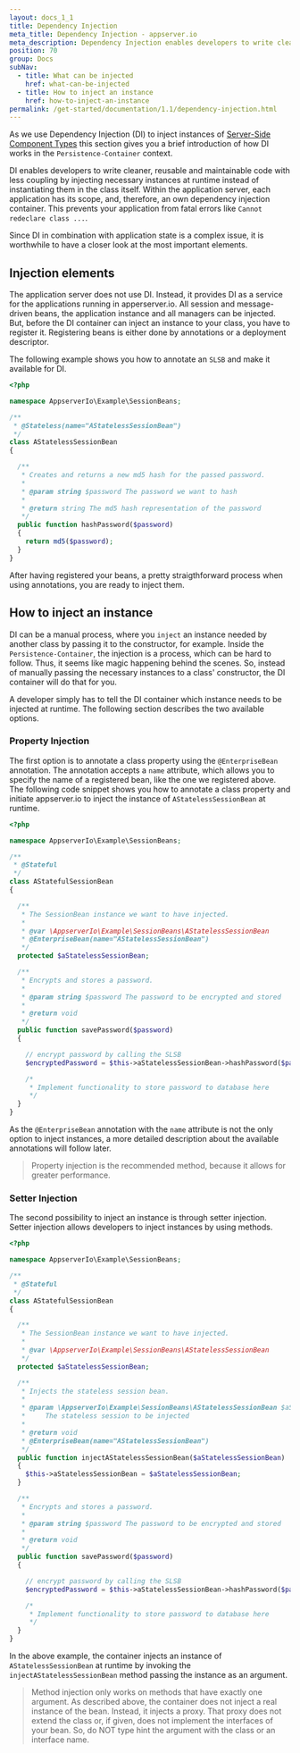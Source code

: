 ```yaml
---
layout: docs_1_1
title: Dependency Injection
meta_title: Dependency Injection - appserver.io
meta_description: Dependency Injection enables developers to write cleaner, reusable and maintainable code with less coupling by injecting necessary instances at runtime.
position: 70
group: Docs
subNav:
  - title: What can be injected
    href: what-can-be-injected
  - title: How to inject an instance
    href: how-to-inject-an-instance
permalink: /get-started/documentation/1.1/dependency-injection.html
---
```

As we use Dependency Injection (DI) to inject instances of [Server-Side Component Types](<{{ "/get-started/documentation/persistence-container.html#server-side-component-types" | prepend: site.baseurl }}>) this section gives you a brief introduction of how DI works in the `Persistence-Container` context.

DI enables developers to write cleaner, reusable and maintainable code with less coupling by injecting necessary instances at runtime instead of instantiating them in the class itself. Within the application server, each application has its scope, and, therefore, an  own dependency injection container. This prevents your application from fatal errors like `Cannot redeclare class ...`.

Since DI in combination with application state is a complex issue, it is worthwhile to have a closer look at the most important elements.

## Injection elements

The application server does not use DI. Instead, it provides DI as a service for the applications running in apperserver.io. All session and message-driven beans, the application instance and all managers can be injected.  But, before the DI container can inject an instance to your class, you have to register it. Registering beans is either done by annotations or a deployment descriptor.

The following example shows you how to annotate an `SLSB` and make it available for DI.

```php
<?php

namespace AppserverIo\Example\SessionBeans;

/**
 * @Stateless(name="AStatelessSessionBean")
 */
class AStatelessSessionBean
{

  /**
   * Creates and returns a new md5 hash for the passed password.
   *
   * @param string $password The password we want to hash
   *
   * @return string The md5 hash representation of the password
   */
  public function hashPassword($password)
  {
    return md5($password);
  }
}
```

After having registered your beans, a pretty straigthforward process when using annotations, you are ready to inject them.

## How to inject an instance

DI can be a manual process, where you `inject` an instance needed by another class by passing it to the constructor, for example. Inside the `Persistence-Container`, the injection is a process, which can be hard to follow. Thus, it seems like magic happening behind the scenes. So, instead of manually passing the necessary instances to a class' constructor, the DI container will do that for you.

A developer simply has to tell the DI container which instance needs to be injected at runtime. The following section describes the two available options.

### Property Injection

The first option is to annotate a class property using the `@EnterpriseBean` annotation. The annotation accepts a `name` attribute, which allows you to specify the name of a registered bean, like the one we registered above. The following code snippet shows you how to annotate a class property and initiate appserver.io to inject the instance of `AStatelessSessionBean` at runtime.

```php
<?php

namespace AppserverIo\Example\SessionBeans;

/**
 * @Stateful
 */
class AStatefulSessionBean
{

  /**
   * The SessionBean instance we want to have injected.
   *
   * @var \AppserverIo\Example\SessionBeans\AStatelessSessionBean
   * @EnterpriseBean(name="AStatelessSessionBean")
   */
  protected $aStatelessSessionBean;

  /**
   * Encrypts and stores a password.
   *
   * @param string $password The password to be encrypted and stored
   *
   * @return void
   */
  public function savePassword($password)
  {

    // encrypt password by calling the SLSB
    $encryptedPassword = $this->aStatelessSessionBean->hashPassword($password);

    /*
     * Implement functionality to store password to database here
     */
  }
}
```

As the `@EnterpriseBean` annotation with the `name` attribute is not the only option to inject instances, a more detailed description about the available annotations will follow later.

> Property injection is the recommended method, because it allows for greater performance.
>

### Setter Injection

The second possibility to inject an instance is through setter injection. Setter injection allows developers to inject instances by using methods.

```php
<?php

namespace AppserverIo\Example\SessionBeans;

/**
 * @Stateful
 */
class AStatefulSessionBean
{

  /**
   * The SessionBean instance we want to have injected.
   *
   * @var \AppserverIo\Example\SessionBeans\AStatelessSessionBean
   */
  protected $aStatelessSessionBean;

  /**
   * Injects the stateless session bean.
   *
   * @param \AppserverIo\Example\SessionBeans\AStatelessSessionBean $aStatelessSessionBean
   *     The stateless session to be injected
   *
   * @return void
   * @EnterpriseBean(name="AStatelessSessionBean")
   */
  public function injectAStatelessSessionBean($aStatelessSessionBean)
  {
    $this->aStatelessSessionBean = $aStatelessSessionBean;
  }

  /**
   * Encrypts and stores a password.
   *
   * @param string $password The password to be encrypted and stored
   *
   * @return void
   */
  public function savePassword($password)
  {

    // encrypt password by calling the SLSB
    $encryptedPassword = $this->aStatelessSessionBean->hashPassword($password);

    /*
     * Implement functionality to store password to database here
     */
  }
}
```

In the above example, the container injects an instance of `AStatelessSessionBean` at runtime by invoking the `injectAStatelessSessionBean` method passing the instance as an argument.

> Method injection only works on methods that have exactly one argument. As described above, the container does not inject a real instance of the bean. Instead, it injects a proxy. That proxy does not extend the class or, if given, does not implement the interfaces of your bean. So, do NOT type hint the argument with the class or an interface name.
